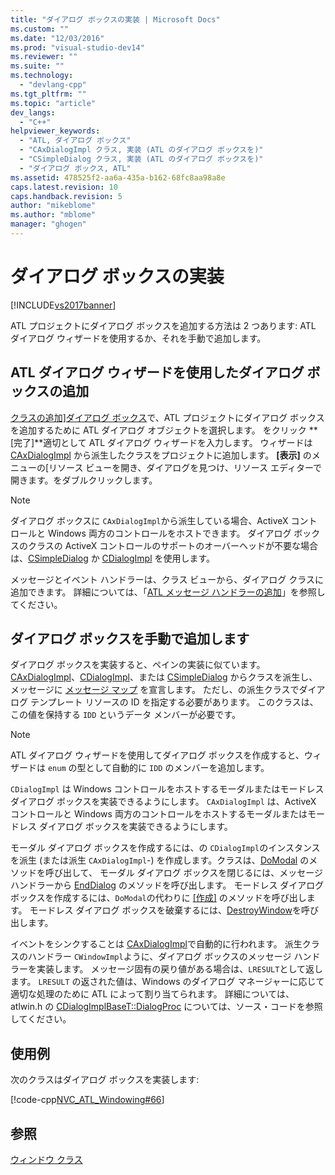 ```yaml
---
title: "ダイアログ ボックスの実装 | Microsoft Docs"
ms.custom: ""
ms.date: "12/03/2016"
ms.prod: "visual-studio-dev14"
ms.reviewer: ""
ms.suite: ""
ms.technology: 
  - "devlang-cpp"
ms.tgt_pltfrm: ""
ms.topic: "article"
dev_langs: 
  - "C++"
helpviewer_keywords: 
  - "ATL, ダイアログ ボックス"
  - "CAxDialogImpl クラス, 実装 (ATL のダイアログ ボックスを)"
  - "CSimpleDialog クラス, 実装 (ATL のダイアログ ボックスを)"
  - "ダイアログ ボックス, ATL"
ms.assetid: 478525f2-aa6a-435a-b162-68fc8aa98a8e
caps.latest.revision: 10
caps.handback.revision: 5
author: "mikeblome"
ms.author: "mblome"
manager: "ghogen"
---
```

# ダイアログ ボックスの実装
[!INCLUDE[vs2017banner](../assembler/inline/includes/vs2017banner.md)]

ATL プロジェクトにダイアログ ボックスを追加する方法は 2 つあります: ATL ダイアログ ウィザードを使用するか、それを手動で追加します。  
  
## ATL ダイアログ ウィザードを使用したダイアログ ボックスの追加  
 [クラスの追加&#93;ダイアログ ボックス](../ide/add-class-dialog-box.md)で、ATL プロジェクトにダイアログ ボックスを追加するために ATL ダイアログ オブジェクトを選択します。  をクリック **\[完了\]**適切として ATL ダイアログ ウィザードを入力します。  ウィザードは [CAxDialogImpl](../Topic/CAxDialogImpl%20Class.md) から派生したクラスをプロジェクトに追加します。  **\[表示\]** のメニューの\[リソース ビューを開き、ダイアログを見つけ、リソース エディターで開きます。をダブルクリックします。  
  
> [!NOTE]
>  ダイアログ ボックスに `CAxDialogImpl`から派生している場合、ActiveX コントロールと Windows 両方のコントロールをホストできます。  ダイアログ ボックスのクラスの ActiveX コントロールのサポートのオーバーヘッドが不要な場合は、[CSimpleDialog](../atl/reference/csimpledialog-class.md) か [CDialogImpl](../Topic/CDialogImpl%20Class.md) を使用します。  
  
 メッセージとイベント ハンドラーは、クラス ビューから、ダイアログ クラスに追加できます。  詳細については、「[ATL メッセージ ハンドラーの追加](../atl/adding-an-atl-message-handler.md)」を参照してください。  
  
## ダイアログ ボックスを手動で追加します  
 ダイアログ ボックスを実装すると、ペインの実装に似ています。  [CAxDialogImpl](../Topic/CAxDialogImpl%20Class.md)、[CDialogImpl](../Topic/CDialogImpl%20Class.md)、または [CSimpleDialog](../atl/reference/csimpledialog-class.md) からクラスを派生し、メッセージに [メッセージ マップ](../atl/message-maps-atl.md) を宣言します。  ただし、の派生クラスでダイアログ テンプレート リソースの ID を指定する必要があります。  このクラスは、この値を保持する `IDD` というデータ メンバーが必要です。  
  
> [!NOTE]
>  ATL ダイアログ ウィザードを使用してダイアログ ボックスを作成すると、ウィザードは `enum` の型として自動的に `IDD` のメンバーを追加します。  
  
 `CDialogImpl` は Windows コントロールをホストするモーダルまたはモードレス ダイアログ ボックスを実装できるようにします。  `CAxDialogImpl` は、ActiveX コントロールと Windows 両方のコントロールをホストするモーダルまたはモードレス ダイアログ ボックスを実装できるようにします。  
  
 モーダル ダイアログ ボックスを作成するには、の `CDialogImpl`のインスタンスを派生 \(または派生 `CAxDialogImpl`\-\) を作成します。クラスは、[DoModal](../Topic/CDialogImpl::DoModal.md) のメソッドを呼び出して、  モーダル ダイアログ ボックスを閉じるには、メッセージ ハンドラーから [EndDialog](../Topic/CDialogImpl::EndDialog.md) のメソッドを呼び出します。  モードレス ダイアログ ボックスを作成するには、`DoModal`の代わりに [&#91;作成&#93;](../Topic/CDialogImpl::Create.md) のメソッドを呼び出します。  モードレス ダイアログ ボックスを破棄するには、[DestroyWindow](../Topic/CDialogImpl::DestroyWindow.md)を呼び出します。  
  
 イベントをシンクすることは [CAxDialogImpl](../Topic/CAxDialogImpl%20Class.md)で自動的に行われます。  派生クラスのハンドラー `CWindowImpl`ように、ダイアログ ボックスのメッセージ ハンドラーを実装します。  メッセージ固有の戻り値がある場合は、`LRESULT`として返します。  `LRESULT` の返された値は、Windows のダイアログ マネージャーに応じて適切な処理のために ATL によって割り当てられます。  詳細については、atlwin.h の [CDialogImplBaseT::DialogProc](../Topic/CDialogImpl::DialogProc.md) については、ソース・コードを参照してください。  
  
## 使用例  
 次のクラスはダイアログ ボックスを実装します:  
  
 [!code-cpp[NVC_ATL_Windowing#66](../atl/codesnippet/CPP/implementing-a-dialog-box_1.h)]  
  
## 参照  
 [ウィンドウ クラス](../Topic/ATL%20Window%20Classes.md)